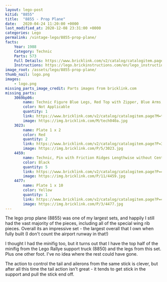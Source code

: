```yaml
---
layout: lego-post
kitid: "8855"
title:  "8855 - Prop Plane"
date:   2020-04-24 11:20:00 +0000
last_modified_at: 2020-12-08 23:31:00 +0000
categories: Lego
permalink: /vintage-lego/8855-prop-plane/
facts:
    Year: 1988
    Category: Technic
    Parts: 573
    Full Details: https://www.bricklink.com/v2/catalog/catalogitem.page?S=8855-1#T=I
    Instructions: https://lego.brickinstructions.com/en/lego_instructions/set/8855/Propeller_Plane
image_root: /assets/lego/8855-prop-plane/
thumb_nail: logo.png
images:
    - logo.png
missing_parts_image_credit: Parts images from bricklink.com
missing_parts:
    3069bp06: 
        name: Technic Figure Blue Legs, Red Top with Zipper, Blue Arms, Black Hair, White Helmet
        color: Not Applicable
        quantity: 1
        link: https://www.bricklink.com/v2/catalog/catalogitem.page?M=tech040a
        image: https://img.bricklink.com/M/tech040a.jpg
    3023: 
        name: Plate 1 x 2
        color: Red
        quantity: 2
        link: https://www.bricklink.com/v2/catalog/catalogitem.page?P=3023&idColor=5
        image: https://img.bricklink.com/P/5/3023.jpg
    4459: 
        name: Technic, Pin with Friction Ridges Lengthwise without Center Slots
        color: Black
        quantity: 5
        link: https://www.bricklink.com/v2/catalog/catalogitem.page?P=4459&idColor=11
        image: https://img.bricklink.com/P/11/4459.jpg
    4477: 
        name: Plate 1 x 10
        color: Yellow
        quantity: 1
        link: https://www.bricklink.com/v2/catalog/catalogitem.page?P=4477&idColor=3
        image: https://img.bricklink.com/P/3/4477.jpg
---
```


The lego prop plane (8855) was one of my largest sets, and happily I still had the vast majority of the pieces, including all of the special wing rib pieces. Overall its an impressive set - the largest overall that I own when fully built (I don't count the airport runway in that!)

I thought I had the minifig too, but it turns out that I have the top half of the minifig from the Lego Rallye support truck (8850) and the legs from this set. Plus one other foot. I've no idea where the rest could have gone.

The action to control the tail and ailerons from the same stick is clever, but after all this time the tail action isn't great - it tends to get stick in the support and pull the stick end off.
